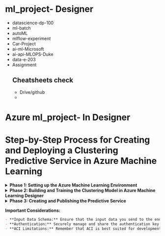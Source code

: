 # ml_project- Designer
* datascience-dp-100
* ml-batch
* autoML
* mlflow-experiment
* Car-Project
* ai-ml-Microsoft
* ai-api-MLOPS-Duke
* data-e-203
* Assignment
  ## Cheatsheets check
  * Drive/github
  * 
# Azure ml_project- In Designer
# Step-by-Step Process for Creating and Deploying a Clustering Predictive Service in Azure Machine Learning

<details>
<summary><b>Phase 1: Setting up the Azure Machine Learning Environment</b></summary>
<br>

1.  **Create a Resource Group:**
    ```markdown
    - In the Azure portal, navigate to "Resource groups."
    - Click "+ Create."
    - Select your subscription.
    - Enter a unique name for your resource group (e.g., `ml-clustering-rg`).
    - Choose a region that supports Azure Machine Learning services (e.g., East US 2, West Europe).
    - Click "Review + create" and then "Create."
    ```

2.  **Create an Azure Machine Learning Workspace:**
    ```markdown
    - In the Azure portal, navigate to "Azure Machine Learning."
    - Click "+ Create."
    - Select your subscription and the resource group you created in the previous step.
    - Enter a unique name for your Azure Machine Learning workspace (e.g., `ml-clustering-ws`).
    - Choose the same region as your resource group.
    - Select a storage account, container registry, and Azure Key Vault (you can let Azure create new ones or select existing ones).
    - Click "Review + create" and then "Create."
    ```

3.  **Create Compute Targets:**
    ```markdown
    - Open your Azure Machine Learning workspace in the Azure portal.
    - Navigate to the "Compute" section (under "Manage").
    - Click "+ New" under "Compute instances" (optional, for interactive development).
        - Select a virtual machine size.
        - Enter a name for your compute instance.
        - Click "Create."
    - Click "+ New" under "Compute clusters" (for scalable training).
        - Enter a name for your compute cluster.
        - Select a virtual machine size and tier.
        - Configure the scale settings (minimum and maximum nodes, idle time before scale down).
        - Click "Create."
    - **For Inference Testing (ACI):** You don't need to explicitly create an ACI compute target beforehand. The Designer will handle this during deployment.
    ```

</details>

<details>
<summary><b>Phase 2: Building and Training the Clustering Model in Azure Machine Learning Designer</b></summary>
<br>

4.  **Create a Dataset:**
    ```markdown
    - In your Azure Machine Learning workspace, navigate to the "Data" section (under "Assets").
    - Click "+ Create."
    - Choose the data source type (e.g., "From local file," "From Azure Blob storage," etc.).
    - Follow the prompts to select your data file(s) and configure the dataset (e.g., data type, headers).
    - Click "Create."
    ```

5.  **Create a Pipeline in Azure Machine Learning Designer:**
    ```markdown
    - Navigate to the "Designer" section in your Azure Machine Learning workspace.
    - Click "+ New."
    - Give your pipeline a name (e.g., "clustering-training-pipeline").
    ```

6.  **Apply Data Transformations to Cluster Observations:**
    ```markdown
    - In the Designer canvas, drag and drop your created dataset.
    - Use the search bar to find and add data transformation modules (under "Data Transformation"). Common transformations for clustering might include:
        - "Select Columns in Dataset" to choose relevant features.
        - "Clean Missing Data" to handle missing values.
        - "Normalize Data" to scale numerical features.
    - Connect the output ports of the dataset to the input ports of the transformation modules, and chain the transformations as needed.
    ```

7.  **Add Training Modules and Apply a Clustering Algorithm:**
    ```markdown
    - Search for and add a clustering algorithm module (under "Machine Learning Algorithms" -> "Clustering"). A common choice is "K-Means Clustering."
    - Connect the output of your last data transformation module to the "Dataset" input of the clustering algorithm.
    - Configure the parameters of the clustering algorithm (e.g., "Number of centroids").
    ```

8.  **Run the Training Pipeline:**
    ```markdown
    - Click "Submit" at the top of the Designer canvas.
    - Choose an experiment name (e.g., "clustering-experiment").
    - Select a compute target you created in Step 3 (Compute cluster is recommended for training).
    - Review the pipeline settings and click "Submit."
    - Monitor the pipeline run in the "Pipelines" section.
    ```

9.  **Evaluate the Clustering Model:**
    ```markdown
    - Once the training pipeline run is complete, navigate to the output of the "K-Means Clustering" module. You might find metrics or visualizations related to the clusters.
    - To explicitly evaluate the model, you can add an "Evaluate Model" module (under "Model Evaluation") to your training pipeline (if applicable for your chosen clustering algorithm and evaluation metrics). Connect the "Trained model" output of the clustering module and the original dataset (with true labels if available for evaluation) to the "Evaluate Model" module.
    ```

</details>

<details>
<summary><b>Phase 3: Creating and Publishing the Predictive Service</b></summary>
<br>

10. **Create an Inference Pipeline:**
    ```markdown
    - Once your training pipeline is complete and you have a trained model, you can create an inference pipeline. There are a few ways to do this in the Designer:
        - **From the Training Pipeline:** Open the completed training pipeline, click "Create inference pipeline" at the top. This will often create a draft inference pipeline with the necessary input and output components.
        - **Create a New Pipeline:** Start a new pipeline in the Designer. Add your trained model (found under "Assets" -> "Models"). Add necessary input components (e.g., "Web Service Input"), any required data transformations (matching those in the training pipeline), the "Score Model" module (connecting the model and input data), and an output component (e.g., "Web Service Output"). For clustering, the "Score Model" module will assign new data points to the learned clusters.
    ```

11. **Deploy the Predictive Service to Azure Container Instance (ACI) for Testing:**
    ```markdown
    - Open your inference pipeline in the Designer.
    - Click "Deploy" at the top.
    - Give your endpoint a name (e.g., "clustering-aci-endpoint").
    - **Select "Azure Container Instance" as the compute target.**
    - Confirm the deployment settings and click "Deploy."
    - Wait for the deployment to complete. You can monitor the status in the "Endpoints" section.
    ```

12. **Test the Deployed Web Service (ACI) using a Notebook:**
    ```markdown
    - **Create a Notebook:** In your Azure Machine Learning workspace, navigate to the "Notebooks" section. Create a new notebook (you can choose a Python kernel).
    - **Get Endpoint and Key:**
        - Navigate to the "Endpoints" section in your Azure Machine Learning workspace.
        - Select your deployed ACI endpoint (e.g., "clustering-aci-endpoint").
        - Go to the "Consume" tab.
        - You will find the **"REST endpoint" URL**. Copy this URL.
        - You will also find the **"Primary key"** or **"Authorization header"**. Copy this key.
    - **Authenticate and Call the Service in the Notebook:**
        ```python
        import requests
        import json

        scoring_uri = "<YOUR_REST_ENDPOINT_URL>"
        api_key = "<YOUR_PRIMARY_KEY>"
        headers = {'Content-Type': 'application/json', 'Authorization': f'Bearer {api_key}'} # For key-based authentication
        # headers = {'Content-Type': 'application/json', 'Ocp-Apim-Subscription-Key': api_key} # Alternative header if required

        # Sample input data (adjust based on your pipeline input)
        input_data = {
            "Inputs": {
                "data": [
                    {"feature1": 2.5, "feature2": 3.1},
                    {"feature1": 1.8, "feature2": 2.9}
                    # Add more data points as needed
                ]
            },
            "GlobalParameters": {}
        }

        input_json = json.dumps(input_data)

        try:
            response = requests.post(scoring_uri, data=input_json, headers=headers)
            response.raise_for_status()  # Raise an exception for bad status codes
            predictions = response.json()
            print("Cluster Predictions:")
            print(predictions)
            # You might find the cluster assignment in a specific part of the JSON response
            # For example, it might be under a "Results" key.
            if "Results" in predictions:
                for result in predictions["Results"]:
                    print(f"Predicted Cluster: {result}")
        except requests.exceptions.RequestException as e:
            print(f"Error calling endpoint: {e}")
            if response is not None:
                print(f"Response status code: {response.status_code}")
                print(f"Response text: {response.text}")
        ```
        ```markdown
        - **Run the Script:** Execute the notebook cells. You should see the predicted cluster assignments for your input data. In your example, you mentioned "cluster 1 is predicted," so you would look for that in the output.
        ```
    ```

12. **Publish the Predictive Service for Application Use (ACI Endpoint):**
    ```markdown
    - The ACI endpoint you deployed in Step 11 is already a published predictive service that client applications can use. You would share the endpoint URL and authentication key with the application developers.
    ```

</details>

**Important Considerations:**

```markdown
- **Input Data Schema:** Ensure that the input data you send to the endpoint in your notebook (and from client applications) matches the expected schema of your inference pipeline.
- **Authentication:** Securely manage and share the authentication key for your endpoint.
- **ACI Limitations:** Remember that ACI is best suited for development and testing or low-traffic production scenarios. For high-scale, production deployments with strict latency and security requirements, consider deploying to Azure Kubernetes Service (AKS) as you initially mentioned. The process for deploying to AKS from the Designer is similar to deploying to ACI, but you would select an AKS cluster as your compute target.
